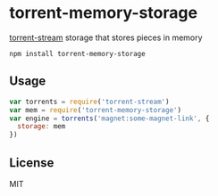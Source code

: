# torrent-memory-storage

[torrent-stream](https://github.com/mafintosh/torrent-stream) storage that stores pieces in memory

```
npm install torrent-memory-storage
```

## Usage

``` js
var torrents = require('torrent-stream')
var mem = require('torrent-memory-storage')
var engine = torrents('magnet:some-magnet-link', {
  storage: mem
})
```

## License

MIT
